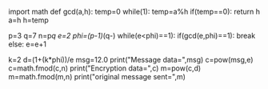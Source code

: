 import math 
def gcd(a,h):
    temp=0
    while(1):
        temp=a%h
        if(temp==0):
            return h
        a=h
        h=temp

p=3
q=7
n=p*q
e=2
phi=(p-1)*(q-)
while(e<phi)==1):
    if(gcd(e,phi)==1):
        break
    else:
        e=e+1

k=2
d=(1+(k*phi))/e
msg=12.0
print("Message data=",msg)
c=pow(msg,e)
c=math.fmod(c,n)
print("Encryption data=",c)
m=pow(c,d)
m=math.fmod(m,n)
print("original message sent=",m)
